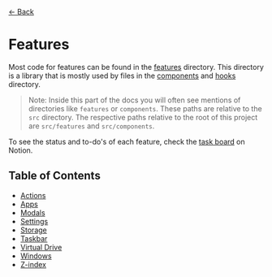 [← Back](../README.md)

# Features

Most code for features can be found in the [features](../../src/features) directory. This directory is a library that is mostly used by files in the [components](../../src/components) and [hooks](../../src/hooks) directory.

> Note: Inside this part of the docs you will often see mentions of directories like `features` or `components`. These paths are relative to the `src` directory. The respective paths relative to the root of this project are `src/features` and `src/components`.

To see the status and to-do's of each feature, check the [task board](https://prozilla.notion.site/8325fabca1fb4f9885b6d6dfd5aa64c8?v=1a59f7ce50914f5ea711fe6460e52868&pvs=4) on Notion.

## Table of Contents

- [Actions](storage/README.md)
- [Apps](apps/README.md)
- [Modals](modals/README.md)
- [Settings](settings/README.md)
- [Storage](storage/README.md)
- [Taskbar](taskbar/README.md)
- [Virtual Drive](virtual-drive//README.md)
- [Windows](windows/README.md)
- [Z-index](z-index/README.md)